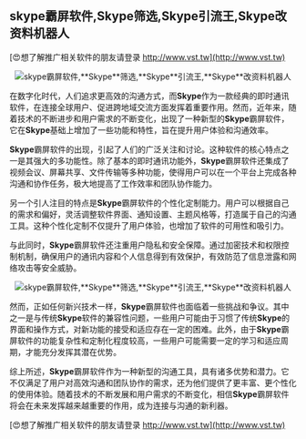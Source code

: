 ## **skype霸屏软件,**Skype**筛选,**Skype**引流王,**Skype**改资料机器人**

[😍想了解推广相关软件的朋友请登录 http://www.vst.tw](http://www.vst.tw)

 <center><img src="https://vst.tw/MP4/tuiguang/png/4.png" alt="skype霸屏软件,**Skype**筛选,**Skype**引流王,**Skype**改资料机器人"></center>

在数字化时代，人们追求更高效的沟通方式，而**Skype**作为一款经典的即时通讯软件，在连接全球用户、促进跨地域交流方面发挥着重要作用。然而，近年来，随着技术的不断进步和用户需求的不断变化，出现了一种新型的**Skype**霸屏软件，它在**Skype**基础上增加了一些功能和特性，旨在提升用户体验和沟通效率。

**Skype**霸屏软件的出现，引起了人们的广泛关注和讨论。这种软件的核心特点之一是其强大的多功能性。除了基本的即时通讯功能外，**Skype**霸屏软件还集成了视频会议、屏幕共享、文件传输等多种功能，使得用户可以在一个平台上完成各种沟通和协作任务，极大地提高了工作效率和团队协作能力。

另一个引人注目的特点是**Skype**霸屏软件的个性化定制能力。用户可以根据自己的需求和偏好，灵活调整软件界面、通知设置、主题风格等，打造属于自己的沟通工具。这种个性化定制不仅提升了用户体验，也增加了软件的可用性和吸引力。

与此同时，**Skype**霸屏软件还注重用户隐私和安全保障。通过加密技术和权限控制机制，确保用户的通讯内容和个人信息得到有效保护，有效防范了信息泄露和网络攻击等安全威胁。

 <center><img src="https://vst.tw/MP4/tuiguang/png/7.png" alt="skype霸屏软件,**Skype**筛选,**Skype**引流王,**Skype**改资料机器人"></center>

然而，正如任何新兴技术一样，**Skype**霸屏软件也面临着一些挑战和争议。其中之一是与传统**Skype**软件的兼容性问题，一些用户可能由于习惯了传统**Skype**的界面和操作方式，对新功能的接受和适应存在一定的困难。此外，由于**Skype**霸屏软件的功能复杂性和定制化程度较高，一些用户可能需要一定的学习和适应周期，才能充分发挥其潜在优势。

综上所述，**Skype**霸屏软件作为一种新型的沟通工具，具有诸多优势和潜力。它不仅满足了用户对高效沟通和团队协作的需求，还为他们提供了更丰富、更个性化的使用体验。随着技术的不断发展和用户需求的不断变化，相信**Skype**霸屏软件将会在未来发挥越来越重要的作用，成为连接与沟通的新利器。

[😍想了解推广相关软件的朋友请登录 http://www.vst.tw](http://www.vst.tw)




